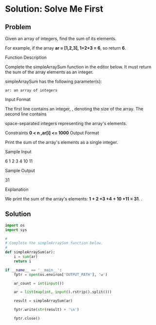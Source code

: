 # Solution: Solve Me First 



## Problem

Given an array of integers, find the sum of its elements.

For example, if the array **ar = [1,2,3], 1+2+3 = 6**, so return **6**.

Function Description

Complete the simpleArraySum function in the editor below. It must return the sum of the array elements as an integer.

simpleArraySum has the following parameter(s):

    ar: an array of integers

Input Format

The first line contains an integer,
, denoting the size of the array.
The second line contains

space-separated integers representing the array's elements.

Constraints
**0 < n ,ar[i] <= 1000**
Output Format

Print the sum of the array's elements as a single integer.

Sample Input

6
1 2 3 4 10 11

Sample Output

31

Explanation

We print the sum of the array's elements: **1 + 2 +3 +4 + 10 +11 = 31**.
.


## Solution
```python
import os
import sys

#
# Complete the simpleArraySum function below.
#
def simpleArraySum(ar):
    i = sum(ar)
    return i

if __name__ == '__main__':
    fptr = open(os.environ['OUTPUT_PATH'], 'w')

    ar_count = int(input())

    ar = list(map(int, input().rstrip().split()))

    result = simpleArraySum(ar)

    fptr.write(str(result) + '\n')

    fptr.close()

```


